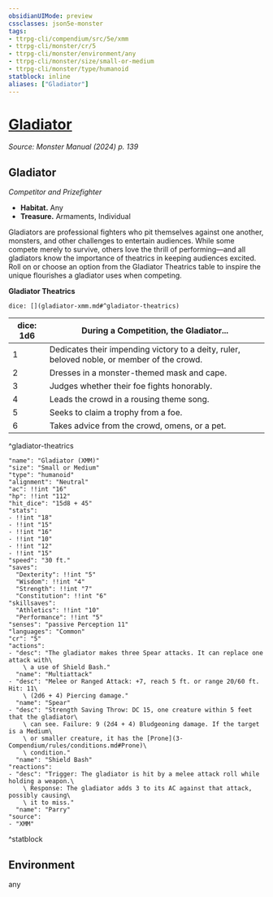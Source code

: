 ```yaml
---
obsidianUIMode: preview
cssclasses: json5e-monster
tags:
- ttrpg-cli/compendium/src/5e/xmm
- ttrpg-cli/monster/cr/5
- ttrpg-cli/monster/environment/any
- ttrpg-cli/monster/size/small-or-medium
- ttrpg-cli/monster/type/humanoid
statblock: inline
aliases: ["Gladiator"]
---
```

# [Gladiator](3-Compendium\bestiary\humanoid/gladiator-xmm.md)
*Source: Monster Manual (2024) p. 139*  

## Gladiator

*Competitor and Prizefighter*

- **Habitat.** Any  
- **Treasure.** Armaments, Individual  

Gladiators are professional fighters who pit themselves against one another, monsters, and other challenges to entertain audiences. While some compete merely to survive, others love the thrill of performing—and all gladiators know the importance of theatrics in keeping audiences excited. Roll on or choose an option from the Gladiator Theatrics table to inspire the unique flourishes a gladiator uses when competing.

**Gladiator Theatrics**

`dice: [](gladiator-xmm.md#^gladiator-theatrics)`

| dice: 1d6 | During a Competition, the Gladiator... |
|-----------|----------------------------------------|
| 1 | Dedicates their impending victory to a deity, ruler, beloved noble, or member of the crowd. |
| 2 | Dresses in a monster-themed mask and cape. |
| 3 | Judges whether their foe fights honorably. |
| 4 | Leads the crowd in a rousing theme song. |
| 5 | Seeks to claim a trophy from a foe. |
| 6 | Takes advice from the crowd, omens, or a pet. |
^gladiator-theatrics

```statblock
"name": "Gladiator (XMM)"
"size": "Small or Medium"
"type": "humanoid"
"alignment": "Neutral"
"ac": !!int "16"
"hp": !!int "112"
"hit_dice": "15d8 + 45"
"stats":
- !!int "18"
- !!int "15"
- !!int "16"
- !!int "10"
- !!int "12"
- !!int "15"
"speed": "30 ft."
"saves":
  "Dexterity": !!int "5"
  "Wisdom": !!int "4"
  "Strength": !!int "7"
  "Constitution": !!int "6"
"skillsaves":
  "Athletics": !!int "10"
  "Performance": !!int "5"
"senses": "passive Perception 11"
"languages": "Common"
"cr": "5"
"actions":
- "desc": "The gladiator makes three Spear attacks. It can replace one attack with\
    \ a use of Shield Bash."
  "name": "Multiattack"
- "desc": "Melee or Ranged Attack: +7, reach 5 ft. or range 20/60 ft. Hit: 11\
    \ (2d6 + 4) Piercing damage."
  "name": "Spear"
- "desc": "Strength Saving Throw: DC 15, one creature within 5 feet that the gladiator\
    \ can see. Failure: 9 (2d4 + 4) Bludgeoning damage. If the target is a Medium\
    \ or smaller creature, it has the [Prone](3-Compendium/rules/conditions.md#Prone)\
    \ condition."
  "name": "Shield Bash"
"reactions":
- "desc": "Trigger: The gladiator is hit by a melee attack roll while holding a weapon.\
    \ Response: The gladiator adds 3 to its AC against that attack, possibly causing\
    \ it to miss."
  "name": "Parry"
"source":
- "XMM"
```
^statblock

## Environment

any